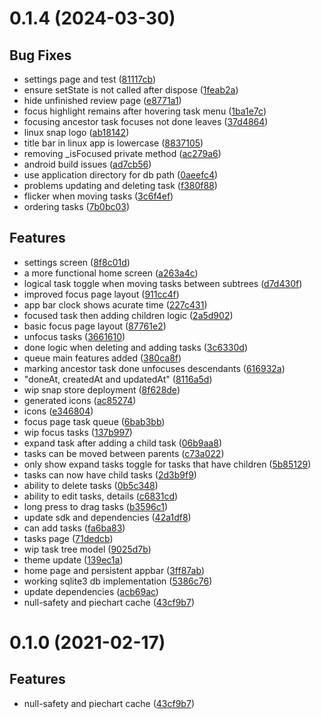 # 0.1.4 (2024-03-30)

## Bug Fixes

- settings page and test ([81117cb](commit/81117cb))
- ensure setState is not called after dispose ([1feab2a](commit/1feab2a))
- hide unfinished review page ([e8771a1](commit/e8771a1))
- focus highlight remains after hovering task menu ([1ba1e7c](commit/1ba1e7c))
- focusing ancestor task focuses not done leaves ([37d4864](commit/37d4864))
- linux snap logo ([ab18142](commit/ab18142))
- title bar in linux app is lowercase ([8837105](commit/8837105))
- removing _isFocused private method ([ac279a6](commit/ac279a6))
- android build issues ([ad7cb56](commit/ad7cb56))
- use application directory for db path ([0aeefc4](commit/0aeefc4))
- problems updating and deleting task ([f380f88](commit/f380f88))
- flicker when moving tasks ([3c6f4ef](commit/3c6f4ef))
- ordering tasks ([7b0bc03](commit/7b0bc03))

## Features

- settings screen ([8f8c01d](commit/8f8c01d))
- a more functional home screen ([a263a4c](commit/a263a4c))
- logical task toggle when moving tasks between subtrees ([d7d430f](commit/d7d430f))
- improved focus page layout ([911cc4f](commit/911cc4f))
- app bar clock shows acurate time ([227c431](commit/227c431))
- focused task then adding children logic ([2a5d902](commit/2a5d902))
- basic focus page layout ([87761e2](commit/87761e2))
- unfocus tasks ([3661610](commit/3661610))
- done logic when deleting and adding tasks ([3c6330d](commit/3c6330d))
- queue main features added ([380ca8f](commit/380ca8f))
- marking ancestor task done unfocuses descendants ([616932a](commit/616932a))
- "doneAt, createdAt and updatedAt" ([8116a5d](commit/8116a5d))
- wip snap store deployment ([8f628de](commit/8f628de))
- generated icons ([ac85274](commit/ac85274))
- icons ([e346804](commit/e346804))
- focus page task queue ([6bab3bb](commit/6bab3bb))
- wip focus tasks ([137b997](commit/137b997))
- expand task after adding a child task ([06b9aa8](commit/06b9aa8))
- tasks can be moved between parents ([c73a022](commit/c73a022))
- only show expand tasks toggle for tasks that have children ([5b85129](commit/5b85129))
- tasks can now have child tasks ([2d3b9f9](commit/2d3b9f9))
- ability to delete tasks ([0b5c348](commit/0b5c348))
- ability to edit tasks, details ([c6831cd](commit/c6831cd))
- long press to drag tasks ([b3596c1](commit/b3596c1))
- update sdk and dependencies ([42a1df8](commit/42a1df8))
- can add tasks ([fa6ba83](commit/fa6ba83))
- tasks page ([71dedcb](commit/71dedcb))
- wip task tree model ([9025d7b](commit/9025d7b))
- theme update ([139ec1a](commit/139ec1a))
- home page and persistent appbar ([3ff87ab](commit/3ff87ab))
- working sqlite3 db implementation ([5386c76](commit/5386c76))
- update dependencies ([acb69ac](commit/acb69ac))
- null-safety and piechart cache ([43cf9b7](commit/43cf9b7))

# 0.1.0 (2021-02-17)

## Features

- null-safety and piechart cache ([43cf9b7](commit/43cf9b7))
